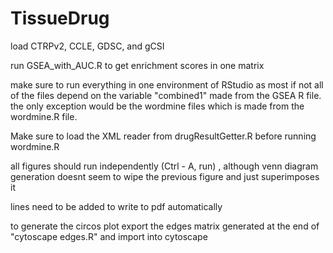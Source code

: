 # TissueDrug

load CTRPv2, CCLE, GDSC, and gCSI

run GSEA_with_AUC.R to get enrichment scores in one matrix

make sure to run everything in one environment of RStudio as most if not all of the files depend on the variable "combined1" made from the GSEA R file. the only exception would be the wordmine files which is made from the wordmine.R file. 

Make sure to load the XML reader from drugResultGetter.R before running wordmine.R

all figures should run independently (Ctrl - A, run) , although venn diagram generation doesnt seem to wipe the previous figure and just superimposes it

lines need to be added to write to pdf automatically 

to generate the circos plot export the edges matrix generated at the end of "cytoscape edges.R" and import into cytoscape 
